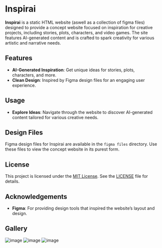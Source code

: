 # Inspirai

**Inspirai** is a static HTML website (aswell as a collection of figma files) designed to provide a concept website focused on inspiration for creative projects, including stories, plots, characters, and video games. The site features AI-generated content and is crafted to spark creativity for various artistic and narrative needs.

## Features

- **AI-Generated Inspiration**: Get unique ideas for stories, plots, characters, and more.
- **Clean Design**: Inspired by Figma design files for an engaging user experience.

## Usage

- **Explore Ideas**: Navigate through the website to discover AI-generated content tailored for various creative needs.

## Design Files

Figma design files for Inspirai are available in the `figma files` directory. Use these files to view the concept website in its purest form.

## License

This project is licensed under the [MIT License](LICENSE). See the [LICENSE](LICENSE) file for details.

## Acknowledgements

- **Figma**: For providing design tools that inspired the website’s layout and design.

## Gallery
![image](https://github.com/user-attachments/assets/dbc2eaf5-cf5b-4953-a653-bcac2ad372aa)
![image](https://github.com/user-attachments/assets/625d7b32-f3ce-4505-9c49-a57117f88329)
![image](https://github.com/user-attachments/assets/e0e7f2b1-64ee-4daf-b373-ce293fa7915d)

